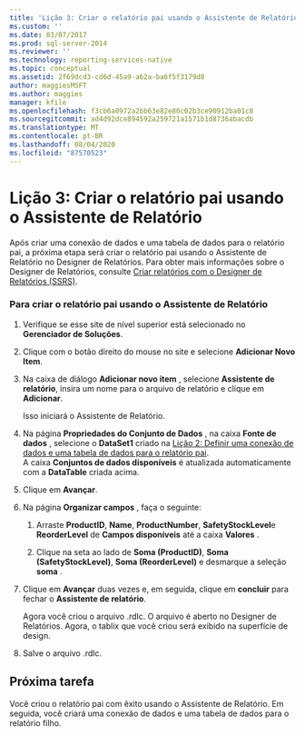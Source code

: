 ```yaml
---
title: 'Lição 3: Criar o relatório pai usando o Assistente de Relatório | Microsoft Docs'
ms.custom: ''
ms.date: 03/07/2017
ms.prod: sql-server-2014
ms.reviewer: ''
ms.technology: reporting-services-native
ms.topic: conceptual
ms.assetid: 2f69dcd3-cd6d-45a9-a62a-ba6f5f3179d8
author: maggiesMSFT
ms.author: maggies
manager: kfile
ms.openlocfilehash: f3cb6a0972a2bb63e82e80c02b3ce90912ba01c8
ms.sourcegitcommit: ad4d92dce894592a259721a1571b1d8736abacdb
ms.translationtype: MT
ms.contentlocale: pt-BR
ms.lasthandoff: 08/04/2020
ms.locfileid: "87570523"
---
```

# <a name="lesson-3-design-the-parent-report-using-the-report-wizard"></a>Lição 3: Criar o relatório pai usando o Assistente de Relatório
  Após criar uma conexão de dados e uma tabela de dados para o relatório pai, a próxima etapa será criar o relatório pai usando o Assistente de Relatório no Designer de Relatórios. Para obter mais informações sobre o Designer de Relatórios, consulte [Criar relatórios com o Designer de Relatórios &#40;SSRS&#41;](tools/design-reporting-services-paginated-reports-with-report-designer-ssrs.md).  
  
### <a name="to-design-the-parent-report-using-the-report-wizard"></a>Para criar o relatório pai usando o Assistente de Relatório  
  
1.  Verifique se esse site de nível superior está selecionado no **Gerenciador de Soluções**.  
  
2.  Clique com o botão direito do mouse no site e selecione **Adicionar Novo Item**.  
  
3.  Na caixa de diálogo **Adicionar novo item** , selecione **Assistente de relatório**, insira um nome para o arquivo de relatório e clique em **Adicionar**.  
  
     Isso iniciará o Assistente de Relatório.  
  
4.  Na página **Propriedades do Conjunto de Dados** , na caixa **Fonte de dados** , selecione o **DataSet1** criado na [Lição 2: Definir uma conexão de dados e uma tabela de dados para o relatório pai](lesson-2-define-a-data-connection-and-data-table-for-parent-report.md).  
    A caixa **Conjuntos de dados disponíveis** é atualizada automaticamente com a **DataTable** criada acima.  
  
5.  Clique em **Avançar**.  
  
6.  Na página **Organizar campos** , faça o seguinte:  
  
    1.  Arraste **ProductID**, **Name**, **ProductNumber**, **SafetyStockLevel**e **ReorderLevel** de **Campos disponíveis** até a caixa **Valores** .  
  
    2.  Clique na seta ao lado de **Soma (ProductID)**, **Soma (SafetyStockLevel)**, **Soma (ReorderLevel)** e desmarque a seleção **soma** .  
  
7.  Clique em **Avançar** duas vezes e, em seguida, clique em **concluir** para fechar o **Assistente de relatório**.  
  
     Agora você criou o arquivo .rdlc. O arquivo é aberto no Designer de Relatórios. Agora, o tablix que você criou será exibido na superfície de design.  
  
8.  Salve o arquivo .rdlc.  
  
## <a name="next-task"></a>Próxima tarefa  
 Você criou o relatório pai com êxito usando o Assistente de Relatório. Em seguida, você criará uma conexão de dados e uma tabela de dados para o relatório filho.  
  
  
